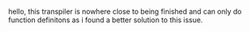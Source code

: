 hello, this transpiler is nowhere close to being finished and can only do function definitons as i found a better solution to this issue.
